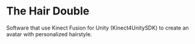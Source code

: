 # The Hair Double
Software that use Kinect Fusion for Unity (Kinect4UnitySDK) to create an avatar with personalized hairstyle.